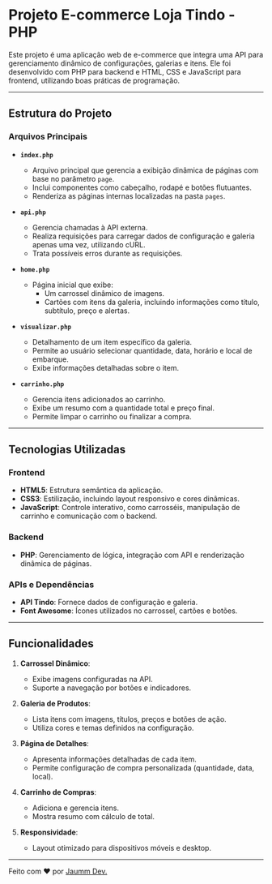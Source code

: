 # Projeto E-commerce Loja Tindo - PHP

Este projeto é uma aplicação web de e-commerce que integra uma API para gerenciamento dinâmico de configurações, galerias e itens. Ele foi desenvolvido com PHP para backend e HTML, CSS e JavaScript para frontend, utilizando boas práticas de programação.

---

## Estrutura do Projeto

### **Arquivos Principais**

- **`index.php`**
  - Arquivo principal que gerencia a exibição dinâmica de páginas com base no parâmetro `page`.
  - Inclui componentes como cabeçalho, rodapé e botões flutuantes.
  - Renderiza as páginas internas localizadas na pasta `pages`.

- **`api.php`**
  - Gerencia chamadas à API externa.
  - Realiza requisições para carregar dados de configuração e galeria apenas uma vez, utilizando cURL.
  - Trata possíveis erros durante as requisições.

- **`home.php`**
  - Página inicial que exibe:
    - Um carrossel dinâmico de imagens.
    - Cartões com itens da galeria, incluindo informações como título, subtítulo, preço e alertas.

- **`visualizar.php`**
  - Detalhamento de um item específico da galeria.
  - Permite ao usuário selecionar quantidade, data, horário e local de embarque.
  - Exibe informações detalhadas sobre o item.

- **`carrinho.php`**
  - Gerencia itens adicionados ao carrinho.
  - Exibe um resumo com a quantidade total e preço final.
  - Permite limpar o carrinho ou finalizar a compra.

---

## Tecnologias Utilizadas

### **Frontend**
- **HTML5**: Estrutura semântica da aplicação.
- **CSS3**: Estilização, incluindo layout responsivo e cores dinâmicas.
- **JavaScript**: Controle interativo, como carrosséis, manipulação de carrinho e comunicação com o backend.

### **Backend**
- **PHP**: Gerenciamento de lógica, integração com API e renderização dinâmica de páginas.

### **APIs e Dependências**
- **API Tindo**: Fornece dados de configuração e galeria.
- **Font Awesome**: Ícones utilizados no carrossel, cartões e botões.

---

## Funcionalidades

1. **Carrossel Dinâmico**:
   - Exibe imagens configuradas na API.
   - Suporte a navegação por botões e indicadores.

2. **Galeria de Produtos**:
   - Lista itens com imagens, títulos, preços e botões de ação.
   - Utiliza cores e temas definidos na configuração.

3. **Página de Detalhes**:
   - Apresenta informações detalhadas de cada item.
   - Permite configuração de compra personalizada (quantidade, data, local).

4. **Carrinho de Compras**:
   - Adiciona e gerencia itens.
   - Mostra resumo com cálculo de total.

5. **Responsividade**:
   - Layout otimizado para dispositivos móveis e desktop.

---

Feito com ❤️ por [Jaumm Dev.](https://www.jaummdev.com.br)